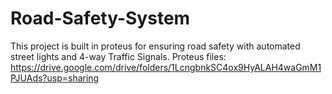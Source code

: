 # Road-Safety-System
This project is built in proteus for ensuring road safety with automated street lights and 4-way Traffic Signals.
Proteus files:
https://drive.google.com/drive/folders/1LcngbnkSC4ox9HyALAH4waGmM1PJUAds?usp=sharing
